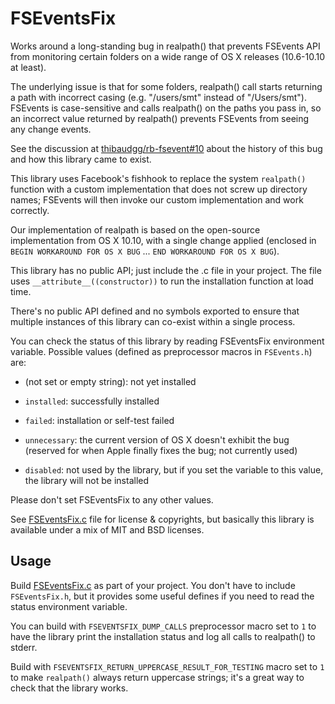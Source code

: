 # FSEventsFix

Works around a long-standing bug in realpath() that prevents FSEvents API from monitoring certain folders on a wide range of OS X releases (10.6-10.10 at least).

The underlying issue is that for some folders, realpath() call starts returning a path with incorrect casing (e.g. "/users/smt" instead of "/Users/smt"). FSEvents is case-sensitive and calls realpath() on the paths you pass in, so an incorrect value returned by realpath() prevents FSEvents from seeing any change events.

See the discussion at [thibaudgg/rb-fsevent#10](https://github.com/thibaudgg/rb-fsevent/issues/10) about the history of this bug and how this library came to exist.

This library uses Facebook's fishhook to replace the system `realpath()` function with a custom implementation that does not screw up directory names; FSEvents will then invoke our custom implementation and work correctly.

Our implementation of realpath is based on the open-source implementation from OS X 10.10, with a single change applied (enclosed in `BEGIN WORKAROUND FOR OS X BUG` ... `END WORKAROUND FOR OS X BUG`).

This library has no public API; just include the .c file in your project. The file uses `__attribute__((constructor))` to run the installation function at load time.

There's no public API defined and no symbols exported to ensure that multiple instances of this library can co-exist within a single process.

You can check the status of this library by reading FSEventsFix environment variable. Possible values (defined as preprocessor macros in `FSEvents.h`) are:

- (not set or empty string): not yet installed

- `installed`: successfully installed

- `failed`: installation or self-test failed

- `unnecessary`: the current version of OS X doesn't exhibit the bug (reserved for when Apple finally fixes the bug; not currently used)

- `disabled`: not used by the library, but if you set the variable to this value, the library will not be installed

Please don't set FSEventsFix to any other values.

See [FSEventsFix.c](FSEventsFix.c) file for license & copyrights, but basically this library is available under a mix of MIT and BSD licenses.


## Usage

Build [FSEventsFix.c](FSEventsFix.c) as part of your project. You don't have to include `FSEventsFix.h`, but it provides some useful defines if you need to read the status environment variable.

You can build with `FSEVENTSFIX_DUMP_CALLS` preprocessor macro set to `1` to have the library print the installation status and log all calls to realpath() to stderr.

Build with `FSEVENTSFIX_RETURN_UPPERCASE_RESULT_FOR_TESTING` macro set to `1` to make `realpath()` always return uppercase strings; it's a great way to check that the library works.
